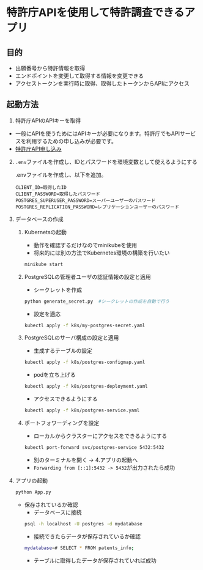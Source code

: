 # 特許庁APIを使用して特許調査できるアプリ

## 目的

- 出願番号から特許情報を取得
- エンドポイントを変更して取得する情報を変更できる
- アクセストークンを実行時に取得、取得したトークンからAPIにアクセス

## 起動方法

1. 特許庁APIのAPIキーを取得

- 一般にAPIを使うためにはAPIキーが必要になります。特許庁でもAPIサービスを利用するための申し込みが必要です。
- [特許庁API申し込み](https://www.jpo.go.jp/system/laws/sesaku/data/api-provision.html)

2. `.env`ファイルを作成し、IDとパスワードを環境変数として使えるようにする

    .envファイルを作成し、以下を追加。

    ```.env
    CLIENT_ID=取得したID
    CLIENT_PASSWORD=取得したパスワード
    POSTGRES_SUPERUSER_PASSWORD=スーパーユーザーのパスワード
    POSTGRES_REPLICATION_PASSWORD=レプリケーションユーザーのパスワード
    ```

3. データベースの作成
    1. Kubernetsの起動
        - 動作を確認するだけなのでminikubeを使用
        - 将来的には別の方法でKubernetes環境の構築を行いたい
        ```bash
        minikube start
        ````
    
    2. PostgreSQLの管理者ユーザの認証情報の設定と適用
        - シークレットを作成
        ```bash
        python generate_secret.py  #シークレットの作成を自動で行う
        ```
        - 設定を適応
        ```bash
        kubectl apply -f k8s/my-postgres-secret.yaml
        ```
    3. PostgreSQLのサーバ構成の設定と適用
        - 生成するテーブルの設定
        ```bash
        kubectl apply -f k8s/postgres-configmap.yaml
        ```
        - podを立ち上げる
        ```bash
        kubectl apply -f k8s/postgres-deployment.yaml
        ```
        - アクセスできるようにする
        ```bash
        kubectl apply -f k8s/postgres-service.yaml
        ```

    4. ポートフォワーディングを設定
        - ローカルからクラスターにアクセスをできるようにする
        ```bash
        kubectl port-forward svc/postgres-service 5432:5432
        ```
        - 別のターミナルを開く -> 4.アプリの起動へ
        - `Forwarding from [::1]:5432 -> 5432`が出力されたら成功

4. アプリの起動
    ```bash
    python App.py
    ```

    - 保存されているか確認
        - データベースに接続
        ```bash
        psql -h localhost -U postgres -d mydatabase
        ```
        - 接続できたらデータが保存されているか確認
        ```bash
        mydatabase=# SELECT * FROM patents_info;
        ```
        - テーブルに取得したデータが保存されていれば成功